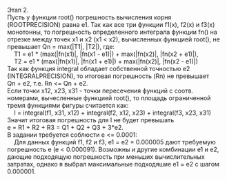 Этап 2.  
Пусть у функции root() погрешность вычисления корня (ROOTPRECISION) равна e1. Так как все три функции f1(x), f2(x) и f3(x) монотонны, то погрешность определенного интеграла функции fn() на отрезке между точек x1 и x2 (x1 < x2), вычисленных функцией root(), не превышает Qn&nbsp;=&nbsp;max(|T1|,&nbsp;|T2|), где:  
&nbsp;&nbsp;&nbsp;&nbsp;T1 = e1 * (max(|fn(x1)|, |fn(x1 - e1)|) + max(|fn(x2)|, |fn(x2 + e1)|),  
&nbsp;&nbsp;&nbsp;&nbsp;T2 = e1 * (max(|fn(x1)|, |fn(x1 + e1)|) + max(|fn(x2)|, |fn(x2 - e1)|)  
Так как функция integral обладает собственной точностью e2 (INTEGRALPRECISION), то итоговая погрешность (Rn) не превышает Qn&nbsp;+&nbsp;e2, т.е. Rn&nbsp;<=&nbsp;Qn&nbsp;+&nbsp;e2.  
Если точки x12, x23, x31 - точки пересечения функций с соотв. номерами, вычесленные функцией root(), то площадь ограниченной тремя функциями фигуры считается как:  
&nbsp;&nbsp;&nbsp;&nbsp;I&nbsp;=&nbsp;integral(f1,&nbsp;x31,&nbsp;x12)&nbsp;+&nbsp;integral(f2,&nbsp;x12,&nbsp;x23)&nbsp;+&nbsp;integral(f3,&nbsp;x23,&nbsp;x31)  
Значит итоговая погрешность для I не будет превышать e&nbsp;=&nbsp;R1&nbsp;+&nbsp;R2&nbsp;+&nbsp;R3&nbsp;=&nbsp;Q1&nbsp;+&nbsp;Q2&nbsp;+&nbsp;Q3&nbsp;+&nbsp;3*e2.  
В задании требуется соблюсти e&nbsp;<=&nbsp;0.0001:  
&nbsp;&nbsp;&nbsp;&nbsp;Для данных функций f1, f2 и f3, e1&nbsp;=&nbsp;e2&nbsp;=&nbsp;0.000005 дают требуемую погрешность e&nbsp;(e&nbsp;<&nbsp;0.000091). Возможны и другие комбинации e1 и e2, дающие подходящую   погрешность при меньших вычислительных затратах, однако я выбрал максимальные подходяшие e1&nbsp;=&nbsp;e2 с шагом 0.000001.
    
